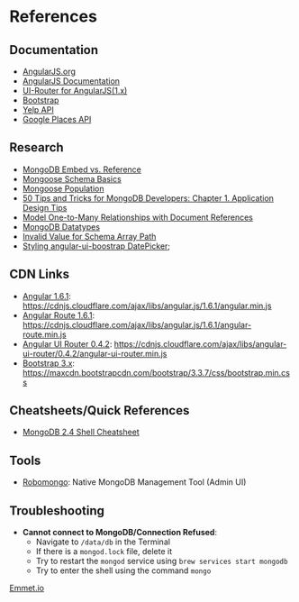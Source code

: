 # References

## Documentation

* [AngularJS.org](https://angularjs.org/)
* [AngularJS Documentation](https://docs.angularjs.org/api)
* [UI-Router for AngularJS(1.x)](https://ui-router.github.io/ng1/)
* [Bootstrap](http://getbootstrap.com/getting-started/)
* [Yelp API](https://www.yelp.com/developers/documentation/v3)
* [Google Places API](https://developers.google.com/places/)

## Research

* [MongoDB Embed vs. Reference](https://docs.google.com/presentation/d/1hAJnl3J0KG01q5FUi8wPeTF7Y-bINZlaKylPbThaw7M/edit#slide=id.p)
* [Mongoose Schema Basics](http://coursework.vschool.io/mongoose-schemas/)
* [Mongoose Population](http://mongoosejs.com/docs/populate.html)
* [50 Tips and Tricks for MongoDB Developers: Chapter 1. Application Design Tips](https://www.safaribooksonline.com/library/view/50-tips-and/9781449306779/ch01.html)
* [Model One-to-Many Relationships with  Document References](https://docs.mongodb.com/manual/tutorial/model-referenced-one-to-many-relationships-between-documents/)
* [MongoDB Datatypes](https://www.tutorialspoint.com/mongodb/mongodb_datatype.htm)
* [Invalid Value for Schema Array Path](http://stackoverflow.com/questions/30856208/invalid-value-for-schema-array-path)
* [Styling angular-ui-boostrap DatePicker](http://matthewyarlett.blogspot.com/2014/09/styling-ui-bootstrap-angularjs.html);

## CDN Links

* [Angular 1.6.1](https://cdnjs.cloudflare.com/ajax/libs/angular.js/1.6.1/angular.min.js): https://cdnjs.cloudflare.com/ajax/libs/angular.js/1.6.1/angular.min.js
* [Angular Route 1.6.1](https://cdnjs.cloudflare.com/ajax/libs/angular.js/1.6.1/angular-route.min.js): https://cdnjs.cloudflare.com/ajax/libs/angular.js/1.6.1/angular-route.min.js
* [Angular UI Router 0.4.2](https://cdnjs.cloudflare.com/ajax/libs/angular-ui-router/0.4.2/angular-ui-router.min.js): https://cdnjs.cloudflare.com/ajax/libs/angular-ui-router/0.4.2/angular-ui-router.min.js
* [Bootstrap 3.x](https://maxcdn.bootstrapcdn.com/bootstrap/3.3.7/css/bootstrap.min.css): https://maxcdn.bootstrapcdn.com/bootstrap/3.3.7/css/bootstrap.min.css

## Cheatsheets/Quick References

* [MongoDB 2.4 Shell Cheatsheet](https://dhodgin.files.wordpress.com/2013/10/mongo-shell-cheat-sheet-v2-4.pdf)

## Tools

* [Robomongo](https://robomongo.org/): Native MongoDB Management Tool (Admin UI)

## Troubleshooting

* **Cannot connect to MongoDB/Connection Refused**:
    * Navigate to `/data/db` in the Terminal
    * If there is a `mongod.lock` file, delete it
    * Try to restart the `mongod` service using `brew services start mongodb`
    * Try to enter the shell using the command `mongo`

[Emmet.io](https://emmet.io/)

